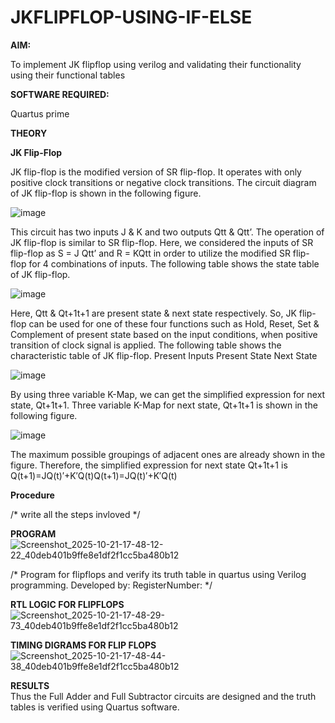 # JKFLIPFLOP-USING-IF-ELSE

**AIM:** 

To implement  JK flipflop using verilog and validating their functionality using their functional tables

**SOFTWARE REQUIRED:**

Quartus prime

**THEORY**

**JK Flip-Flop**

JK flip-flop is the modified version of SR flip-flop. It operates with only positive clock transitions or negative clock transitions. The circuit diagram of JK flip-flop is shown in the following figure.

![image](https://github.com/naavaneetha/JKFLIPFLOP-USING-IF-ELSE/assets/154305477/a649c30b-232b-4558-b188-fd6c09845180)


This circuit has two inputs J & K and two outputs Qtt & Qtt’. The operation of JK flip-flop is similar to SR flip-flop. Here, we considered the inputs of SR flip-flop as S = J Qtt’ and R = KQtt in order to utilize the modified SR flip-flop for 4 combinations of inputs. The following table shows the state table of JK flip-flop.

![image](https://github.com/naavaneetha/JKFLIPFLOP-USING-IF-ELSE/assets/154305477/c4360742-e8a8-4937-b089-c46c0433f9a3)

 
Here, Qtt & Qt+1t+1 are present state & next state respectively. So, JK flip-flop can be used for one of these four functions such as Hold, Reset, Set & Complement of present state based on the input conditions, when positive transition of clock signal is applied. The following table shows the characteristic table of JK flip-flop. Present Inputs Present State Next State
 
![image](https://github.com/naavaneetha/JKFLIPFLOP-USING-IF-ELSE/assets/154305477/6c275261-a6d5-4c37-a3a7-1e88ca11c4cd)

By using three variable K-Map, we can get the simplified expression for next state, Qt+1t+1. Three variable K-Map for next state, Qt+1t+1 is shown in the following figure.
 
![image](https://github.com/naavaneetha/JKFLIPFLOP-USING-IF-ELSE/assets/154305477/5174f41b-0ce0-4329-a372-6d1943ea6673)

The maximum possible groupings of adjacent ones are already shown in the figure. Therefore, the simplified expression for next state Qt+1t+1 is Q(t+1)=JQ(t)′+K′Q(t)Q(t+1)=JQ(t)′+K′Q(t)

**Procedure**

/* write all the steps invloved */

**PROGRAM**
![Screenshot_2025-10-21-17-48-12-22_40deb401b9ffe8e1df2f1cc5ba480b12](https://github.com/user-attachments/assets/a4ea0ba0-f741-4580-9cb0-96feb9e7540c)

/* Program for flipflops and verify its truth table in quartus using Verilog programming. Developed by: RegisterNumber:
*/

**RTL LOGIC FOR FLIPFLOPS**
![Screenshot_2025-10-21-17-48-29-73_40deb401b9ffe8e1df2f1cc5ba480b12](https://github.com/user-attachments/assets/5a2d15fb-7fd4-420d-8bc9-086cd6dcc678)

**TIMING DIGRAMS FOR FLIP FLOPS**
![Screenshot_2025-10-21-17-48-44-38_40deb401b9ffe8e1df2f1cc5ba480b12](https://github.com/user-attachments/assets/fda25204-ee99-4eca-9193-6a7a2c8b7e77)

**RESULTS**
<br>
Thus the Full Adder and Full Subtractor circuits are designed and the truth tables is verified using Quartus software.
